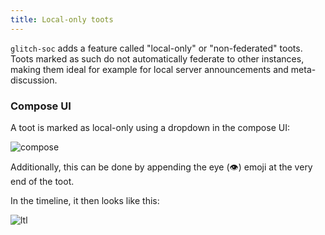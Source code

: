 ```yaml
---
title: Local-only toots
---
```


`glitch-soc` adds a feature called "local-only" or "non-federated" toots. Toots marked as such do not automatically federate to other instances, making them ideal for example for local server announcements and meta-discussion.

### Compose UI

A toot is marked as local-only using a dropdown in the compose UI:

![compose](compose.png)

Additionally, this can be done by appending the eye (:eye:) emoji at the very end of the toot.

In the timeline, it then looks like this:

![ltl](in-timeline.png)
